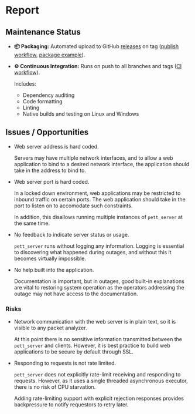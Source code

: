 # Report

## Maintenance Status

* **📦 Packaging:** Automated upload to GitHub [releases] on tag ([publish workflow], [package example]).
* **⚙️ Continuous Integration:** Runs on push to all branches and tags ([CI workflow]).

    Includes:

    - Dependency auditing
    - Code formatting
    - Linting
    - Native builds and testing on Linux and Windows

## Issues / Opportunities

* Web server address is hard coded.

    Servers may have multiple network interfaces, and to allow a web application to bind to a desired network interface, the application should take in the address to bind to.

* Web server port is hard coded.

    In a locked down environment, web applications may be restricted to inbound traffic on certain ports. The web application should take in the port to listen on to accomodate such constraints.

    In addition, this disallows running multiple instances of `pett_server` at the same time.

* No feedback to indicate server status or usage.

    `pett_server` runs without logging any information. Logging is essential to discovering what happened during outages, and without this it becomes virtually impossible.

* No help built into the application.

    Documentation is important, but in outages, good built-in explanations are vital to restoring system operation as the operators addressing the outage may not have access to the documentation.

### Risks

* Network communication with the web server is in plain text, so it is visible to any packet analyzer.

    At this point there is no sensitive information transmitted between the `pett_server` and clients. However, it is best practice to build web applications to be secure by default through SSL.

* Responding to requests is not rate limited.

    `pett_server` does not explicitly rate-limit receiving and responding to requests. However, as it uses a single threaded asynchronous executor, there is no risk of CPU starvation.

    Adding rate-limiting support with explicit rejection responses provides backpressure to notify requestors to retry later.

[releases]: https://github.com/azriel91/myob_interview/releases
[CI workflow]: https://github.com/azriel91/myob_interview/blob/master/.github/workflows/ci.yml
[publish workflow]: https://github.com/azriel91/myob_interview/blob/master/.github/workflows/publish.yml
[package example]: https://github.com/azriel91/myob_interview/actions/runs/134034447
